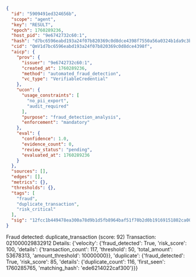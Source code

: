 ```json
{
  "id": "5909491ed324656b",
  "scope": "agent",
  "key": "RESULT",
  "epoch": 1760289236,
  "host_pid": "9e6742732c60:1",
  "hash": "d7bc6596eabd193a24f07b820369c0d8dce4398f7550a56a0324b1da9c3bcf19",
  "cid": "QmV1d7bc6596eabd193a24f07b820369c0d8dce4398f",
  "aicp": {
    "prov": {
      "issuer": "9e6742732c60:1",
      "created_at": 1760289236,
      "method": "automated_fraud_detection",
      "vc_type": "VerifiableCredential"
    },
    "ucon": {
      "usage_constraints": [
        "no_pii_export",
        "audit_required"
      ],
      "purpose": "fraud_detection_analysis",
      "enforcement": "mandatory"
    },
    "eval": {
      "confidence": 1.0,
      "evidence_count": 0,
      "review_status": "pending",
      "evaluated_at": 1760289236
    }
  },
  "sources": [],
  "edges": [],
  "metrics": {},
  "thresholds": {},
  "tags": [
    "fraud",
    "duplicate_transaction",
    "risk_critical"
  ],
  "sig": "12fcc1b449478ea300a78d9b1d5fb8964baf51f70b2d0b19169151802ca003fd"
}
```

Fraud detected: duplicate_transaction (score: 92)
Transaction: 021000029832912
Details: {'velocity': {'fraud_detected': True, 'risk_score': 100, 'details': {'transaction_count': 117, 'threshold': 50, 'total_amount': 53678313, 'amount_threshold': 10000000}}, 'duplicate': {'fraud_detected': True, 'risk_score': 85, 'details': {'duplicate_count': 116, 'first_seen': 1760285765, 'matching_hash': 'ede6214022caf300'}}}